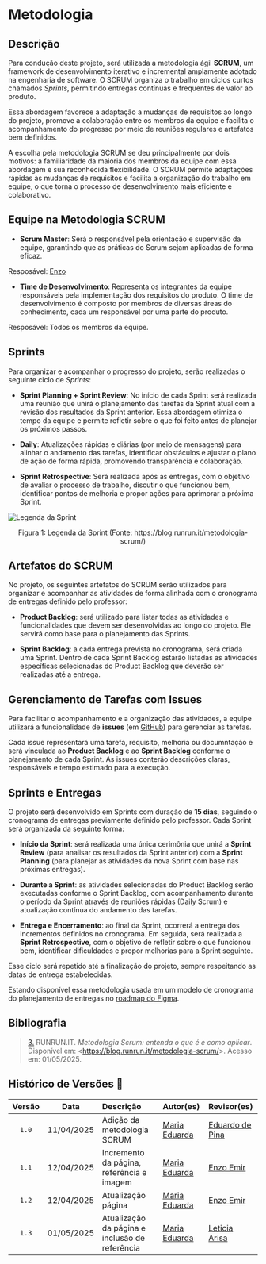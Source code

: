 # Metodologia

## Descrição

Para condução deste projeto, será utilizada a metodologia ágil **SCRUM**, um framework de desenvolvimento iterativo e incremental amplamente adotado na engenharia de software. O SCRUM organiza o trabalho em ciclos curtos chamados *Sprints*, permitindo entregas contínuas e frequentes de valor ao produto. 

Essa abordagem favorece a adaptação a mudanças de requisitos ao longo do projeto, promove a colaboração entre os membros da equipe e facilita o acompanhamento do progresso por meio de reuniões regulares e artefatos bem definidos.

A escolha pela metodologia SCRUM se deu principalmente por dois motivos: a familiaridade da maioria dos membros da equipe com essa abordagem e sua reconhecida flexibilidade. O SCRUM permite adaptações rápidas às mudanças de requisitos e facilita a organização do trabalho em equipe, o que torna o processo de desenvolvimento mais eficiente e colaborativo.

## Equipe na Metodologia SCRUM

- **Scrum Master**: Será o responsável pela orientação e supervisão da equipe, garantindo que as práticas do Scrum sejam aplicadas de forma eficaz.

Resposável: [Enzo](https://github.com/EnzoEmir)


- **Time de Desenvolvimento**: Representa os integrantes da equipe responsáveis pela implementação dos requisitos do produto. O time de desenvolvimento é composto por membros de diversas áreas do conhecimento, cada um responsável por uma parte do produto.

Resposável: Todos os membros da equipe.

## Sprints

Para organizar e acompanhar o progresso do projeto, serão realizadas o seguinte ciclo de *Sprints*:

- **Sprint Planning + Sprint Review**: No início de cada Sprint será realizada uma reunião que unirá o planejamento das tarefas da Sprint atual com a revisão dos resultados da Sprint anterior. Essa abordagem otimiza o tempo da equipe e permite refletir sobre o que foi feito antes de planejar os próximos passos.

- **Daily**: Atualizações rápidas e diárias (por meio de mensagens) para alinhar o andamento das tarefas, identificar obstáculos e ajustar o plano de ação de forma rápida, promovendo transparência e colaboração.

- **Sprint Retrospective**: Será realizada após as entregas, com o objetivo de avaliar o processo de trabalho, discutir o que funcionou bem, identificar pontos de melhoria e propor ações para aprimorar a próxima Sprint.

![Legenda da Sprint](https://blog.runrun.it/wp-content/uploads/2022/08/infografico_metodologia_scrum.png.webp)
<div style="text-align: center;">
    Figura 1: Legenda da Sprint (Fonte: https://blog.runrun.it/metodologia-scrum/)
</div>


## Artefatos do SCRUM

No projeto, os seguintes artefatos do SCRUM serão utilizados para organizar e acompanhar as atividades de forma alinhada com o cronograma de entregas definido pelo professor:

- **Product Backlog**: será utilizado para listar todas as atividades e funcionalidades que devem ser desenvolvidas ao longo do projeto. Ele servirá como base para o planejamento das Sprints.

- **Sprint Backlog**: a cada entrega prevista no cronograma, será criada uma Sprint. Dentro de cada Sprint Backlog estarão listadas as atividades específicas selecionadas do Product Backlog que deverão ser realizadas até a entrega.

## Gerenciamento de Tarefas com Issues

Para facilitar o acompanhamento e a organização das atividades, a equipe utilizará a funcionalidade de **issues** (em [GitHub](https://github.com/Requisitos-de-Software/2025.1-e-Titulo/issues)) para gerenciar as tarefas.

Cada issue representará uma tarefa, requisito, melhoria ou documntação e será vinculada ao **Product Backlog** e ao **Sprint Backlog** conforme o planejamento de cada Sprint. As issues conterão descrições claras, responsáveis e tempo estimado para a execução.

## Sprints e Entregas

O projeto será desenvolvido em Sprints com duração de **15 dias**, seguindo o cronograma de entregas previamente definido pelo professor. Cada Sprint será organizada da seguinte forma:

- **Início da Sprint**: será realizada uma única cerimônia que unirá a **Sprint Review** (para analisar os resultados da Sprint anterior) com a **Sprint Planning** (para planejar as atividades da nova Sprint com base nas próximas entregas).

- **Durante a Sprint**: as atividades selecionadas do Product Backlog serão executadas conforme o Sprint Backlog, com acompanhamento durante o período da Sprint através de reuniões rápidas (Daily Scrum) e atualização contínua do andamento das tarefas.

- **Entrega e Encerramento**: ao final da Sprint, ocorrerá a entrega dos incrementos definidos no cronograma. Em seguida, será realizada a **Sprint Retrospective**, com o objetivo de refletir sobre o que funcionou bem, identificar dificuldades e propor melhorias para a Sprint seguinte.

Esse ciclo será repetido até a finalização do projeto, sempre respeitando as datas de entrega estabelecidas.

Estando disponível essa metodologia usada em um modelo de cronograma do planejamento de entregas no [roadmap do Figma](https://www.figma.com/board/xSSxSQVfdcaUxAc1tFFIGa/MAPEAMENTO-REQUISITOS--Grupo-07-?node-id=0-1&p=f&t=N8YBHnmxADRwqMQq-0).



## Bibliografia

> <a id="SCRUM2" href="#TEC2">3.</a> RUNRUN.IT. *Metodologia Scrum: entenda o que é e como aplicar*. Disponível em: <<https://blog.runrun.it/metodologia-scrum/>>. Acesso em: 01/05/2025.



## Histórico de Versões 📅

| Versão | Data       | Descrição                                   | Autor(es)                                                  | Revisor(es)                                               |
| :----: | :--------: | :------------------------------------------ | :---------------------------------------------------------- | :--------------------------------------------------------- |
| `1.0`  | 11/04/2025 | Adição da metodologia SCRUM                 | [Maria Eduarda](https://github.com/dudaa28)                | [Eduardo de Pina](https://github.com/eduardodpms)         |
| `1.1`  | 12/04/2025 | Incremento da página, referência e imagem   | [Maria Eduarda](https://github.com/dudaa28)                | [Enzo Emir](https://github.com/EnzoEmir)                  |
| `1.2`  | 12/04/2025 | Atualização página                          | [Maria Eduarda](https://github.com/dudaa28)                | [Enzo Emir](https://github.com/EnzoEmir)                  |
| `1.3`  | 01/05/2025 | Atualização da página e inclusão de referência | [Maria Eduarda](https://github.com/dudaa28)                | [Leticia Arisa](https://github.com/Leticia-Arisa-K-Higa)                  |







